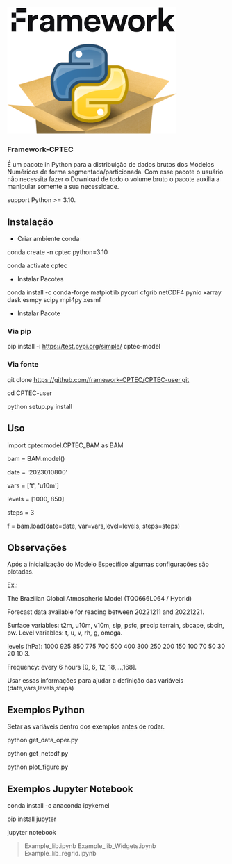 [![Logo](https://github.com/framework-CPTEC/_static/blob/main/framework.png)](https://www.cptec.inpe.br/)


### Framework-CPTEC 

É um pacote in Python para a distribuição de dados brutos dos Modelos Numéricos de forma segmentada/particionada. Com esse pacote o usuário não necessita fazer o Download de todo o volume bruto o pacote auxilia a manipular somente a sua necessidade.

support Python >= 3.10.

## Instalação 

- Criar ambiente conda

conda create -n cptec python=3.10

conda activate cptec

- Instalar Pacotes

conda install -c conda-forge matplotlib pycurl cfgrib netCDF4 pynio xarray dask esmpy scipy mpi4py xesmf

- Instalar Pacote

### Via pip

pip install -i https://test.pypi.org/simple/ cptec-model

### Via fonte

git clone https://github.com/framework-CPTEC/CPTEC-user.git  

cd CPTEC-user 

python setup.py install

## Uso

import cptecmodel.CPTEC_BAM as BAM

bam = BAM.model()

date = '2023010800'

vars = ['t', 'u10m']

levels = [1000, 850]

steps = 3

f = bam.load(date=date, var=vars,level=levels, steps=steps)

## Observações

Após a inicialização do Modelo Específico algumas configurações são plotadas. 

Ex.:

The Brazilian Global Atmospheric Model (TQ0666L064 / Hybrid) 

Forecast data available for reading between 20221211 and 20221221.

Surface variables: t2m, u10m, v10m, slp, psfc, precip
                   terrain, sbcape, sbcin, pw.
Level variables:   t, u, v, rh, g, omega.

levels (hPa): 1000  925  850  775  700  500  400  300  250
              200 150  100   70   50   30   20   10    3.

Frequency: every 6 hours [0, 6, 12, 18,...,168].

Usar essas informações para ajudar a definição das variáveis (date,vars,levels,steps)


## Exemplos Python

Setar as variáveis dentro dos exemplos antes de rodar.

python get_data_oper.py

python get_netcdf.py

python plot_figure.py

## Exemplos Jupyter Notebook

conda install -c anaconda ipykernel

pip install jupyter

jupyter notebook

>Example_lib.ipynb
>Example_lib_Widgets.ipynb
>Example_lib_regrid.ipynb
